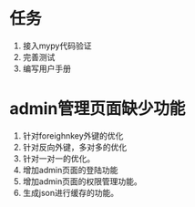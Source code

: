 # 任务
1. 接入mypy代码验证
2. 完善测试
3. 编写用户手册

# admin管理页面缺少功能
1. 针对foreighnkey外键的优化
2. 针对反向外键，多对多的优化
3. 针对一对一的优化。
4. 增加admin页面的登陆功能
5. 增加admin页面的权限管理功能。
6. 生成json进行缓存的功能。